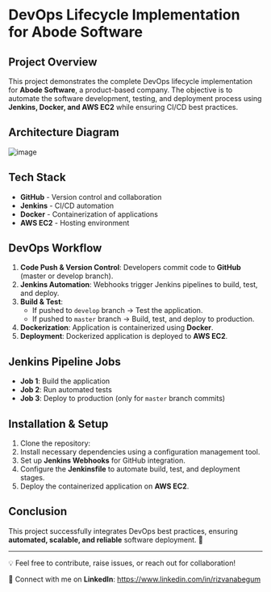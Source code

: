 # DevOps Lifecycle Implementation for Abode Software

## Project Overview
This project demonstrates the complete DevOps lifecycle implementation for **Abode Software**, a product-based company. The objective is to automate the software development, testing, and deployment process using **Jenkins, Docker, and AWS EC2** while ensuring CI/CD best practices.

## Architecture Diagram
![image](https://github.com/user-attachments/assets/256d2064-02a1-415f-be9e-8b8a4b5c3437)


## Tech Stack
- **GitHub** - Version control and collaboration
- **Jenkins** - CI/CD automation
- **Docker** - Containerization of applications
- **AWS EC2** - Hosting environment

## DevOps Workflow
1. **Code Push & Version Control**: Developers commit code to **GitHub** (master or develop branch).
2. **Jenkins Automation**: Webhooks trigger Jenkins pipelines to build, test, and deploy.
3. **Build & Test**:
   - If pushed to `develop` branch → Test the application.
   - If pushed to `master` branch → Build, test, and deploy to production.
4. **Dockerization**: Application is containerized using **Docker**.
5. **Deployment**: Dockerized application is deployed to **AWS EC2**.

## Jenkins Pipeline Jobs
- **Job 1**: Build the application
- **Job 2**: Run automated tests
- **Job 3**: Deploy to production (only for `master` branch commits)

## Installation & Setup
1. Clone the repository:
2. Install necessary dependencies using a configuration management tool.
3. Set up **Jenkins Webhooks** for GitHub integration.
4. Configure the **Jenkinsfile** to automate build, test, and deployment stages.
5. Deploy the containerized application on **AWS EC2**.

## Conclusion
This project successfully integrates DevOps best practices, ensuring **automated, scalable, and reliable** software deployment. 🚀

---
💡 Feel free to contribute, raise issues, or reach out for collaboration!

📌 Connect with me on **LinkedIn**: https://www.linkedin.com/in/rizvanabegum

